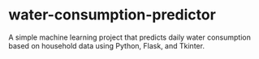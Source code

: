# water-consumption-predictor
A simple machine learning project that predicts daily water consumption based on household data using Python, Flask, and Tkinter.
